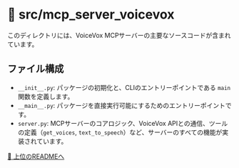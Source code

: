 # 📁 src/mcp_server_voicevox

このディレクトリには、VoiceVox MCPサーバーの主要なソースコードが含まれています。

## ファイル構成

- `__init__.py`: パッケージの初期化と、CLIのエントリーポイントである `main` 関数を定義します。
- `__main__.py`: パッケージを直接実行可能にするためのエントリーポイントです。
- `server.py`: MCPサーバーのコアロジック、VoiceVox APIとの通信、ツールの定義（`get_voices`, `text_to_speech`）など、サーバーのすべての機能が実装されています。

[🔼 上位のREADMEへ](../../README.md)

